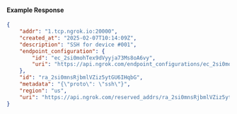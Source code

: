 <!-- Code generated for API Clients. DO NOT EDIT. -->

#### Example Response

```json
{
	"addr": "1.tcp.ngrok.io:20000",
	"created_at": "2025-02-07T10:14:09Z",
	"description": "SSH for device #001",
	"endpoint_configuration": {
		"id": "ec_2si0mohTex9dVyyja73Ms8oA6vy",
		"uri": "https://api.ngrok.com/endpoint_configurations/ec_2si0mohTex9dVyyja73Ms8oA6vy"
	},
	"id": "ra_2si0mnsRjbmlVZiz5ytGU6IHqbG",
	"metadata": "{\"proto\": \"ssh\"}",
	"region": "us",
	"uri": "https://api.ngrok.com/reserved_addrs/ra_2si0mnsRjbmlVZiz5ytGU6IHqbG"
}
```
